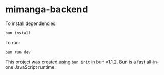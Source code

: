 # mimanga-backend

To install dependencies:

```bash
bun install
```

To run:

```bash
bun run dev
```

This project was created using `bun init` in bun v1.1.2. [Bun](https://bun.sh) is a fast all-in-one JavaScript runtime.
